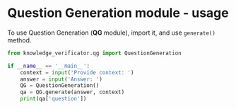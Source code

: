 # Question Generation module - usage

To use Question Generation (**QG** module), import it, and use `generate()` method.

```python
from knowledge_verificator.qg import QuestionGeneration

if __name__ == '__main__':
    context = input('Provide context: ')
    answer = input('Answer: ')
    QG = QuestionGeneration()
    qa = QG.generate(answer, context)
    print(qa['question'])
```
